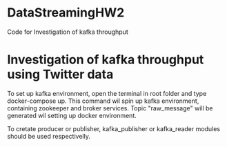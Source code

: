 # DataStreamingHW2
Code for Investigation of kafka throughput 

# Investigation of kafka throughput using Twitter data
To set up kafka environment, open the terminal in root folder and type docker-compose up.
This command wil spin up kafka environment, containing zookeeper and broker services. 
Topic "raw_message" will be generated wil setting up docker environment.

To cretate producer or publisher, kafka_publisher or kafka_reader modules should be used respectivelly.

